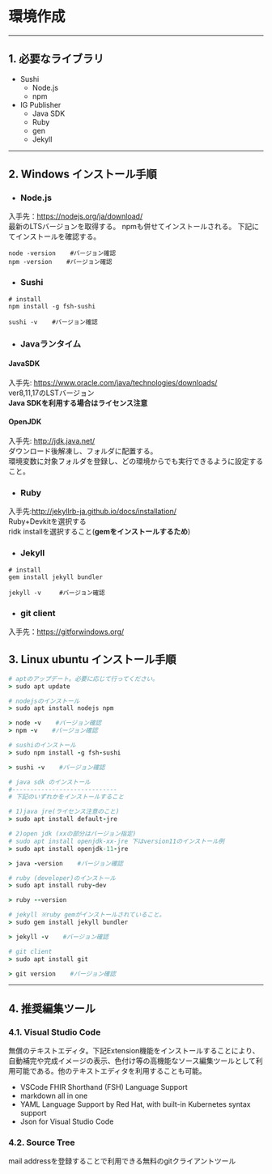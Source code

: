 # 環境作成

---
## 1. 必要なライブラリ
* Sushi
  * Node.js
  * npm
* IG Publisher
  * Java SDK
  * Ruby
  * gen
  * Jekyll

---
## 2. Windows インストール手順
* ### Node.js

入手先：https://nodejs.org/ja/download/ <br/>
最新のLTSバージョンを取得する。
npmも併せてインストールされる。
下記にてインストールを確認する。

```
node -version    #バージョン確認
npm -version    #バージョン確認

```
* ### Sushi

```
# install
npm install -g fsh-sushi

sushi -v    #バージョン確認
```

* ### Javaランタイム
#### JavaSDK
入手先: https://www.oracle.com/java/technologies/downloads/<br/>
ver8,11,17のLSTバージョン<br/>
**Java SDKを利用する場合はライセンス注意**
#### OpenJDK
入手先: http://jdk.java.net/<br/>
ダウンロード後解凍し、フォルダに配置する。<br/>
環境変数に対象フォルダを登録し、どの環境からでも実行できるように設定すること。

* ### Ruby
入手先:http://jekyllrb-ja.github.io/docs/installation/<br/>
 Ruby+Devkitを選択する<br/>
ridk installを選択すること(**gemをインストールするため**)

* ### Jekyll
```
# install
gem install jekyll bundler

jekyll -v     #バージョン確認
```

* ### git client
入手先：https://gitforwindows.org/<br/>


## 3. Linux ubuntu インストール手順

``` ruby
# aptのアップデート。必要に応じて行ってください。
> sudo apt update

# nodejsのインストール
> sudo apt install nodejs npm

> node -v    #バージョン確認
> npm -v    #バージョン確認

# sushiのインストール
> sudo npm install -g fsh-sushi

> sushi -v    #バージョン確認

# java sdk のインストール
#-----------------------------
# 下記のいずれかをインストールすること

# 1)java jre(ライセンス注意のこと)
> sudo apt install default-jre

# 2)open jdk (xxの部分はバージョン指定)
# sudo apt install openjdk-xx-jre 下はversion11のインストール例
> sudo apt install openjdk-11-jre

> java -version    #バージョン確認

# ruby (developer)のインストール
> sudo apt install ruby-dev

> ruby --version

# jekyll ※ruby gemがインストールされていること。
> sudo gem install jekyll bundler

> jekyll -v    #バージョン確認

# git client
> sudo apt install git

> git version    #バージョン確認

```

---
## 4. 推奨編集ツール

### 4.1. Visual Studio Code
無償のテキストエディタ。下記Extension機能をインストールすることにより、自動補完や完成イメージの表示、色付け等の高機能なソース編集ツールとして利用可能である。他のテキストエディタを利用することも可能。

* VSCode FHIR Shorthand (FSH) Language Support
* markdown all in one
* YAML Language Support by Red Hat, with built-in Kubernetes syntax support
* Json for Visual Studio Code


### 4.2. Source Tree
mail addressを登録することで利用できる無料のgitクライアントツール<br/>


